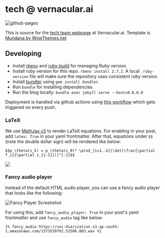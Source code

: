 # tech @ vernacular.ai

![github-pages](https://github.com/Vernacular-ai/tech/actions/workflows/github-pages.yml/badge.svg)

This is source for the [tech team webpage][tech_blog] at Vernacular.ai. Template is [Mundana by WowThemes.net][mundana]

## Developing

- Install [rbenv](https://github.com/rbenv/rbenv) and
  [ruby-build](https://github.com/rbenv/ruby-build) for managing Ruby version.
- Install ruby version for this repo. `rbenv install 2.7.2`. A local
  `.ruby-version` file will make sure the repository uses consistent ruby
  version.
- Install [bundler](https://bundler.io/) using `gem install bundler`.
- Run `bundle` for installing dependencies.
- Run the blog locally: `bundle exec jekyll serve --host=0.0.0.0`

Deployment is handled via github actions using [this workflow](./.github/workflows/github-pages.yml) which gets triggered on every push.

### LaTeX

We use [MathJax v3](https://www.mathjax.org/) to render LaTeX equations. For
enabling in your post, add `latex: True` in your yaml frontmatter. After that,
equations under `$$` (note the double dollar sign) will be rendered like below:

```
$$p_\theta(z_k) = p_\theta(z_0)* \prod_{i=1..k}|\det(\frac{\partial f_i}{\partial z_{i-1}})|^{-1}$$
```

![](./screens/latex.png)

### Fancy audio player

Instead of the default HTML audio player, you can use a fancy audio player that
looks like the following:

![Fancy Player Screenshot](./screens/fancy-player.png)

For using this, add `fancy_audio_player: True` in your post's yaml frontmatter
and use `fancy_audio` tag like below:

```
{% fancy_audio https://vai-diarization.s3.ap-south-1.amazonaws.com/1573539792.52506.003.wav %}
```

[tech_blog]: https://tech.vernacular.ai/
[mundana]: https://github.com/wowthemesnet/mundana-theme-jekyll
#
